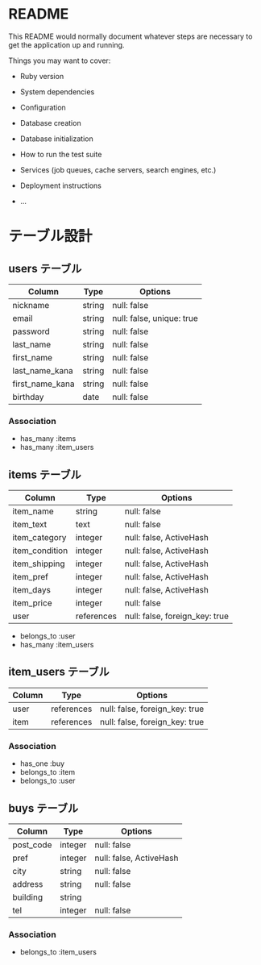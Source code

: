 # README

This README would normally document whatever steps are necessary to get the
application up and running.

Things you may want to cover:

* Ruby version

* System dependencies

* Configuration

* Database creation

* Database initialization

* How to run the test suite

* Services (job queues, cache servers, search engines, etc.)

* Deployment instructions

* ...

# テーブル設計

## users テーブル

| Column             | Type   | Options                   |
| ------------------ | ------ | ------------------------- |
| nickname           | string | null: false               |
| email              | string | null: false, unique: true |
| password           | string | null: false               |
| last_name          | string | null: false               |
| first_name         | string | null: false               |
| last_name_kana     | string | null: false               |
| first_name_kana    | string | null: false               |
| birthday           | date   | null: false               |

### Association

- has_many :items
- has_many :item_users

## items テーブル

| Column           | Type       | Options                       |
| ---------------- | ---------- | ----------------------------- |
| item_name        | string     | null: false                   |
| item_text        | text       | null: false                   |
| item_category    | integer    | null: false, ActiveHash       |
| item_condition   | integer    | null: false, ActiveHash       |
| item_shipping    | integer    | null: false, ActiveHash       |
| item_pref        | integer    | null: false, ActiveHash       |
| item_days        | integer    | null: false, ActiveHash       |
| item_price       | integer    | null: false                   |
| user             | references | null: false, foreign_key: true|

- belongs_to :user
- has_many   :item_users



## item_users テーブル

| Column | Type       | Options                        |
| ------ | ---------- | ------------------------------ |
| user   | references | null: false, foreign_key: true |
| item   | references | null: false, foreign_key: true |

### Association
- has_one    :buy
- belongs_to :item
- belongs_to :user

## buys テーブル

| Column           | Type       | Options                 |
| ---------------- | ---------- | ----------------------- |
| post_code        | integer    | null: false             |
| pref             | integer    | null: false, ActiveHash |
| city             | string     | null: false             |
| address          | string     | null: false             |
| building         | string     |                         |
| tel              | integer    | null: false             |

### Association
- belongs_to :item_users
